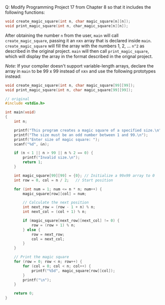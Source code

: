 Q: Modify Programming Project 17 from Chapter 8 so that it includes the
following functions:

```c
void create_magic_square(int n, char magic_square[n][n]);
void print_magic_square(int n, char_magic_square[n][n]);
```

After obtaining the number `n` from the user, `main` will call
`create_magic_square`, passing it an `n`x`n` array that is declared inside
`main`. `create_magic_square` will fill the array with the numbers 1, 2, ...
`n^2` as described in the original project. `main` will then call `print_magic_square`,
which will display the array in the format described in the orignal project.

<em>Note:</em> If your compiler doesn't support variable-length arrays, declare
the array in `main` to be 99 x 99 instead of `n`x`n` and use the following
prototypes instead:

```c
void create_magic_square(int n, char magic_square[99][99]);
void print_magic_square(int n, char magic_square[99][99]);
```

```c
// original
#include <stdio.h>

int main(void)
{
	int n;

	printf("This program creates a magic square of a specified size.\n");
	printf("The size must be an odd number between 1 and 99.\n");
	printf("Enter size of magic square: ");
	scanf("%d", &n);

	if (n < 1 || n > 99 || n % 2 == 0) {
		printf("Invalid size.\n");
		return 1;
	}

	int magic_square[99][99] = {0}; // Initialize a 99x99 array to 0
	int row = 0, col = n / 2;	// Start position

	for (int num = 1; num <= n * n; num++) {
		magic_square[row][col] = num;

		// Calculate the next position
		int next_row = (row - 1 + n) % n;
		int next_col = (col + 1) % n;

		if (magic_square[next_row][next_col] != 0) {
			row = (row + 1) % n;
		} else {
			row = next_row;
			col = next_col;
		}
	}

	// Print the magic square
	for (row = 0; row < n; row++) {
		for (col = 0; col < n; col++) {
			printf("%5d", magic_square[row][col]);
		}
		printf("\n");
	}

	return 0;
}
```
